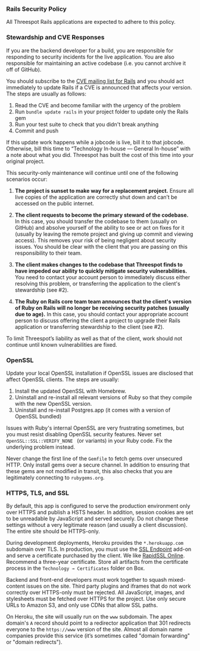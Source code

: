 ### Rails Security Policy

All Threespot Rails applications are expected to adhere to this policy.

### Stewardship and CVE Responses

If you are the backend developer for a build, you are responsible for responding to security incidents for the live application. You are also responsible for maintaining an active codebase (i.e. you cannot archive it off of GitHub).

You should subscribe to the [CVE mailing list for Rails][listserv] and you should act immediately to update Rails if a CVE is announced that affects your version. The steps are usually as follows:

1. Read the CVE and become familiar with the urgency of the problem
2. Run `bundle update rails` in your project folder to update only the Rails gem
3. Run your test suite to check that you didn't break anything
4. Commit and push

If this update work happens while a jobcode is live, bill it to that jobcode. Otherwise, bill this time to “Technology In-house — General In-house” with a note about what you did. Threespot has built the cost of this time into your original project.

This security-only maintenance will continue until one of the following scenarios occur:

1. **The project is sunset to make way for a replacement project.** Ensure all live copies of the application are correctly shut down and can’t be accessed on the public internet.

2. **The client requests to become the primary steward of the codebase.** In this case, you should transfer the codebase to them (usually on GitHub) and absolve yourself of the ability to see or act on fixes for it (usually by leaving the remote project and giving up commit and viewing access). This removes your risk of being negligent about security issues. You should be clear with the client that you are passing on this responsibility to their team.

3. **The client makes changes to the codebase that Threespot finds to have impeded our ability to quickly mitigate security vulnerabilities.** You need to contact your account person to immediately discuss either resolving this problem, or transferring the application to the client's stewardship (see #2).

4. **The Ruby on Rails core team team announces that the client's version of Ruby on Rails will no longer be receiving security patches (usually due to age).** In this case, you should contact your appropriate account person to discuss offering the client a project to upgrade their Rails application or transferring stewardship to the client (see #2).

To limit Threespot’s liability as well as that of the client, work should not continue until known vulnerabilities are fixed.

[listserv]: https://groups.google.com/forum/#!forum/rubyonrails-security

### OpenSSL

Update your local OpenSSL installation if OpenSSL issues are disclosed that affect OpenSSL clients. The steps are usually:

1. Install the updated OpenSSL with Homebrew.
2. Uninstall and re-install all relevant versions of Ruby so that they compile with the new OpenSSL version.
3. Uninstall and re-install Postgres.app (it comes with a version of OpenSSL bundled)

Issues with Ruby's internal OpenSSL are very frustrating sometimes, but you must resist disabling OpenSSL security features. Never set `OpenSSL::SSL::VERIFY_NONE ` (or variants) in your Ruby code. Fix the underlying problem instead.

Never change the first line of the `Gemfile` to fetch gems over unsecured HTTP. Only install gems over a secure channel. In addition to ensuring that these gems are not modified in transit, this also checks that you are legitimately connecting to `rubygems.org`.

### HTTPS, TLS, and SSL

By default, this app is configured to serve the production environment only over HTTPS and publish a HSTS header. In addition, session cookies are set to be unreadable by JavaScript and served securely. Do not change these settings without a very legitimate reason (and usually a client discussion). The entire site should be HTTPS-only.

During development deployments, Heroku provides the `*.herokuapp.com` subdomain over TLS. In production, you must use the [SSL Endpoint][ssl-endpoint] add-on and serve a certificate purchased by the client. We like [RapidSSL Online][rapidssl]. Recommend a three-year certificate. Store all artifacts from the certificate process in the `Technology → Certificates` folder on Box.

Backend and front-end developers must work together to squash mixed-content issues on the site. Third party plugins and iframes that do not work correctly over HTTPS-only must be rejected. All JavaScript, images, and stylesheets must be fetched over HTTPS for the project. Use only secure URLs to Amazon S3, and only use CDNs that allow SSL paths.

On Heroku, the site will usually run on the `www` subdomain. The apex domain's `A` record should point to a redirector application that 301 redirects everyone to the `https://www` version of the site. Almost all domain name companies provide this service (it’s sometimes called "domain forwarding" or "domain redirects").

[ssl-endpoint]: https://devcenter.heroku.com/articles/ssl-endpoint
[rapidssl]: https://www.rapidsslonline.com/rapidssl-certificates.aspx
